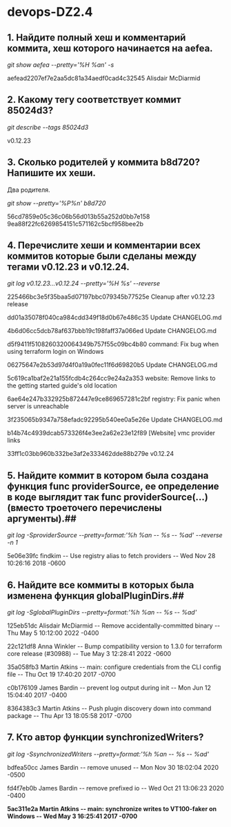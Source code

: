 # devops-DZ2.4

## 1. Найдите полный хеш и комментарий коммита, хеш которого начинается на aefea.
*git show aefea --pretty='%H %an'  -s*
  
aefead2207ef7e2aa5dc81a34aedf0cad4c32545 Alisdair McDiarmid

##  2. Какому тегу соответствует коммит 85024d3?
*git describe --tags 85024d3*
  
v0.12.23

  ##  3. Сколько родителей у коммита b8d720? Напишите их хеши.
 Два родителя.
  
 *git show  --pretty='%P%n' b8d720*
  
56cd7859e05c36c06b56d013b55a252d0bb7e158 
9ea88f22fc6269854151c571162c5bcf958bee2b


  ##  4. Перечислите хеши и комментарии всех коммитов которые были сделаны между тегами v0.12.23 и v0.12.24.

*git log v0.12.23...v0.12.24 --pretty='%H %s' --reverse*
  
225466bc3e5f35baa5d07197bbc079345b77525e Cleanup after v0.12.23 release

dd01a35078f040ca984cdd349f18d0b67e486c35 Update CHANGELOG.md

4b6d06cc5dcb78af637bbb19c198faff37a066ed Update CHANGELOG.md

d5f9411f5108260320064349b757f55c09bc4b80 command: Fix bug when using terraform login on Windows

06275647e2b53d97d4f0a19a0fec11f6d69820b5 Update CHANGELOG.md

5c619ca1baf2e21a155fcdb4c264cc9e24a2a353 website: Remove links to the getting started guide's old location

6ae64e247b332925b872447e9ce869657281c2bf registry: Fix panic when server is unreachable

3f235065b9347a758efadc92295b540ee0a5e26e Update CHANGELOG.md

b14b74c4939dcab573326f4e3ee2a62e23e12f89 [Website] vmc provider links

33ff1c03bb960b332be3af2e333462dde88b279e v0.12.24

## 5. Найдите коммит в котором была создана функция func providerSource, ее определение в коде выглядит так func providerSource(...) (вместо троеточего перечислены аргументы).##
*git log -SproviderSource  --pretty=format:'%h %an -- %s -- %ad' --reverse -n 1*

5e06e39fc findkim -- Use registry alias to fetch providers -- Wed Nov 28 10:26:16 2018 -0600

## 6. Найдите все коммиты в которых была изменена функция globalPluginDirs.##

*git log -SglobalPluginDirs  --pretty=format:'%h %an -- %s -- %ad'*

125eb51dc Alisdair McDiarmid -- Remove accidentally-committed binary -- Thu May 5 10:12:00 2022 -0400

22c121df8 Anna Winkler -- Bump compatibility version to 1.3.0 for terraform core release (#30988) -- Tue May 3 12:28:41 2022 -0600

35a058fb3 Martin Atkins -- main: configure credentials from the CLI config file -- Thu Oct 19 17:40:20 2017 -0700

c0b176109 James Bardin -- prevent log output during init -- Mon Jun 12 15:04:40 2017 -0400

8364383c3 Martin Atkins -- Push plugin discovery down into command package -- Thu Apr 13 18:05:58 2017 -0700

##  7. Кто автор функции synchronizedWriters? ##

*git log -SsynchronizedWriters  --pretty=format:'%h %an -- %s -- %ad'*

bdfea50cc James Bardin -- remove unused -- Mon Nov 30 18:02:04 2020 -0500

fd4f7eb0b James Bardin -- remove prefixed io -- Wed Oct 21 13:06:23 2020 -0400

**5ac311e2a Martin Atkins -- main: synchronize writes to VT100-faker on Windows -- Wed May 3 16:25:41 2017 -0700**
